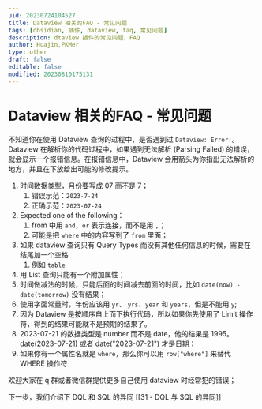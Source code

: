 ```yaml
---
uid: 20230724104527
title: Dataview 相关的FAQ - 常见问题
tags: [obsidian, 插件, dataview, faq, 常见问题]
description: dtaview 插件的常见问题，FAQ
author: Huajin,PKMer
type: other
draft: false
editable: false
modified: 20230810175131
---
```


# Dataview 相关的FAQ - 常见问题

不知道你在使用 Dataview 查询的过程中，是否遇到过 `Dataview: Error:`。Dataview 在解析你的代码过程中，如果遇到无法解析 (Parsing Failed) 的错误，就会显示一个报错信息。在报错信息中，Dataview 会用箭头为你指出无法解析的地方，并且在下放给出可能的修改提示。

1. 时间数据类型，月份要写成 07 而不是 7；
	1. 错误示范：`2023-7-24`
	2. 正确示范：`2023-07-24`
2. Expected one of the following：
	1. from 中用 `and`，`or` 表示连接，而不是用 `,`；
	2. 可能是把 `where` 中的内容写到了 `from` 里面；
3. 如果 dataview 查询只有 Query Types 而没有其他任何信息的时候，需要在结尾加一个空格
	1. 例如 `table `
4. 用 List 查询只能有一个附加属性；
5. 时间做减法的时候，只能后面的时间减去前面的时间，比如 `date(now) - date(tomorrow)` 没有结果；
6. 使用字面常量时，年份应该用 `yr`、 `yrs`、`year` 和 `years`，但是不能用 `y`;
7. 因为 Dataview 是按顺序自上而下执行代码，所以如果你先使用了 Limit 操作符，得到的结果可能就不是预期的结果了。
8. 2023-07-21 的数据类型是 number 而不是 date，他的结果是 1995。date(2023-07-21) 或者 date("2023-07-21") 才是日期；
9. 如果你有一个属性名就是 `where`，那么你可以用 `row["where"]` 来替代 WHERE 操作符

欢迎大家在 q 群或者微信群提供更多自己使用 dataview 时经常犯的错误；

下一步，我们介绍下 DQL 和 SQL 的异同 [[31 - DQL 与 SQL 的异同]]